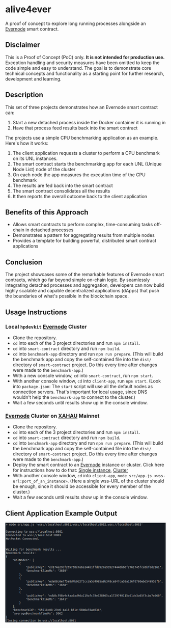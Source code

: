 # alive4ever

A proof of concept to explore long running processes alongside an [Evernode](https://evernode.org) smart contract.

## Disclaimer

This is a Proof of Concept (PoC) only. **It is not intended for production use.** Exception handling and security measures have been omitted to keep the code simple and easy to understand. The goal is to demonstrate core technical concepts and functionality as a starting point for further research, development and learning.

## Description

This set of three projects demonstrates how an Evernode smart contract can:

1. Start a new detached process inside the Docker container it is running in
2. Have that process feed results back into the smart contract

The projects use a simple CPU benchmarking application as an example. Here's how it works:

1. The client application requests a cluster to perform a CPU benchmark on its UNL instances.
2. The smart contract starts the benchmarking app for each UNL (Unique Node List) node of the cluster
3. On each node the app measures the execution time of the CPU benchmark
4. The results are fed back into the smart contract
5. The smart contract consolidates all the results
6. It then reports the overall outcome back to the client application

## Benefits of this Approach

-   Allows smart contracts to perform complex, time-consuming tasks off-chain in detached processes
-   Demonstrates a pattern for aggregating results from multiple nodes
-   Provides a template for building powerful, distributed smart contract applications

## Conclusion

The project showcases some of the remarkable features of Evernode smart contracts, which go far beyond simple on-chain logic. By seamlessly integrating detached processes and aggregation, developers can now build highly scalable and capable decentralized applications (dApps) that push the boundaries of what's possible in the blockchain space.

## Usage Instructions

### Local `hpdevkit` [Evernode](https://evernode.org) Cluster

-   Clone the repository.
-   `cd` into each of the 3 project directories and run `npm install`.
-   `cd` into `smart-contract` directory and run `npm build`.
-   `cd` into `benchmark-app` directory and run `npm run prepare`. (This will build the benchmark app and copy the self-contained file into the `dist/` directory of `smart-contract` project. Do this every time after changes were made to the `benchmark-app`.)
-   With a new console window, `cd` into `smart-contract`, run `npm start`.
-   With another console window, `cd` into `client-app`, run `npm start`. (Look into `package.json`: The `start` script will use all the default nodes as connection servers. That's important for local usage, since DNS wouldn't help the `benchmark-app` to connect to the cluster.)
-   Wait a few seconds until results show up in the console window.

### [Evernode](https://evernode.org) Cluster on [XAHAU](https://xahau.network/) Mainnet

-   Clone the repository.
-   `cd` into each of the 3 project directories and run `npm install`.
-   `cd` into `smart-contract` directory and run `npm build`.
-   `cd` into `benchmark-app` directory and run `npm run prepare`. (This will build the benchmark app and copy the self-contained file into the `dist/` directory of `smart-contract` project. Do this every time after changes were made to the `benchmark-app`.)
-   Deploy the smart contract to an [Evernode](https://evernode.org) instance or cluster. Click here for instructions how to do that: [Single instance](https://docs.evernode.org/en/latest/sdk/evernode/tutorials/deploy-single.html), [Cluster](https://docs.evernode.org/en/latest/sdk/evernode/tutorials/deploy-cluster.html)
-   With another console window, `cd` into `client-app`, `node src/app.js <wss-url:port_of_an_instance>`. (Here a single wss-URL of the cluster should be enough, since it should be accessible for every member of the cluster.)
-   Wait a few seconds until results show up in the console window.

## Client Application Example Output

![Client Application Example Output](./resources/alive4ever-example-results.png)

